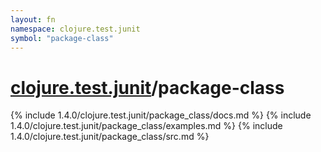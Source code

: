 ```yaml
---
layout: fn
namespace: clojure.test.junit
symbol: "package-class"
---
```


# [clojure.test.junit](../)/package-class

{% include 1.4.0/clojure.test.junit/package_class/docs.md %}
{% include 1.4.0/clojure.test.junit/package_class/examples.md %}
{% include 1.4.0/clojure.test.junit/package_class/src.md %}


